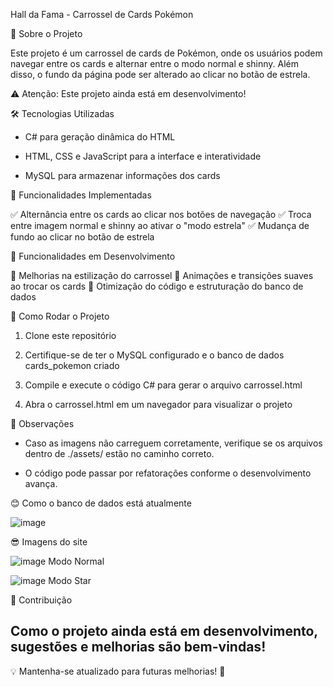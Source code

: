 Hall da Fama - Carrossel de Cards Pokémon

📌 Sobre o Projeto

Este projeto é um carrossel de cards de Pokémon, onde os usuários podem navegar entre os cards e alternar entre o modo normal e shinny. Além disso, o fundo da página pode ser alterado ao clicar no botão de estrela.

⚠ Atenção: Este projeto ainda está em desenvolvimento!

🛠 Tecnologias Utilizadas

  - C# para geração dinâmica do HTML

  - HTML, CSS e JavaScript para a interface e interatividade

  - MySQL para armazenar informações dos cards

🎨 Funcionalidades Implementadas

✅ Alternância entre os cards ao clicar nos botões de navegação
✅ Troca entre imagem normal e shinny ao ativar o "modo estrela"
✅ Mudança de fundo ao clicar no botão de estrela

🚧 Funcionalidades em Desenvolvimento

🚀 Melhorias na estilização do carrossel
🚀 Animações e transições suaves ao trocar os cards
🚀 Otimização do código e estruturação do banco de dados

🔧 Como Rodar o Projeto

  1. Clone este repositório

  2. Certifique-se de ter o MySQL configurado e o banco de dados cards_pokemon criado

  3. Compile e execute o código C# para gerar o arquivo carrossel.html

  4. Abra o carrossel.html em um navegador para visualizar o projeto

📌 Observações

  - Caso as imagens não carreguem corretamente, verifique se os arquivos dentro de ./assets/ estão no caminho correto.

  - O código pode passar por refatorações conforme o desenvolvimento avança.

😊 Como o banco de dados está atualmente

![image](https://github.com/user-attachments/assets/56b3a2bb-af86-49a5-b081-f5b3d7e15e23)

😎 Imagens do site

![image](https://github.com/user-attachments/assets/866fa01b-b746-4d28-bc98-65f2c3076087)
Modo Normal

![image](https://github.com/user-attachments/assets/f53ab62c-202e-416a-835c-9e8bd095e5d0)
Modo Star

📢 Contribuição

Como o projeto ainda está em desenvolvimento, sugestões e melhorias são bem-vindas!
----------------------------------------------------------------------------------------------------------------------
💡 Mantenha-se atualizado para futuras melhorias! 🚀
